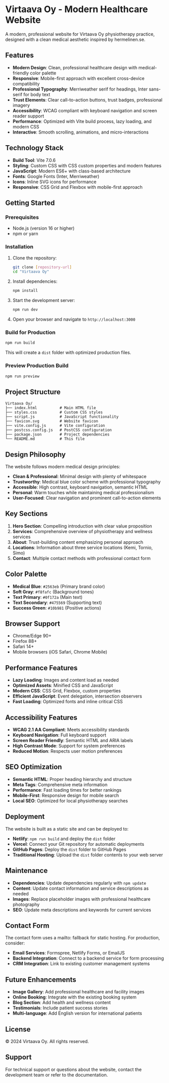# Virtaava Oy - Modern Healthcare Website

A modern, professional website for Virtaava Oy physiotherapy practice, designed with a clean medical aesthetic inspired by hermelinen.se.

## Features

- **Modern Design**: Clean, professional healthcare design with medical-friendly color palette
- **Responsive**: Mobile-first approach with excellent cross-device compatibility
- **Professional Typography**: Merriweather serif for headings, Inter sans-serif for body text
- **Trust Elements**: Clear call-to-action buttons, trust badges, professional imagery
- **Accessibility**: WCAG compliant with keyboard navigation and screen reader support
- **Performance**: Optimized with Vite build process, lazy loading, and modern CSS
- **Interactive**: Smooth scrolling, animations, and micro-interactions

## Technology Stack

- **Build Tool**: Vite 7.0.6
- **Styling**: Custom CSS with CSS custom properties and modern features
- **JavaScript**: Modern ES6+ with class-based architecture
- **Fonts**: Google Fonts (Inter, Merriweather)
- **Icons**: Inline SVG icons for performance
- **Responsive**: CSS Grid and Flexbox with mobile-first approach

## Getting Started

### Prerequisites

- Node.js (version 16 or higher)
- npm or yarn

### Installation

1. Clone the repository:
   ```bash
   git clone [repository-url]
   cd "Virtaava Oy"
   ```

2. Install dependencies:
   ```bash
   npm install
   ```

3. Start the development server:
   ```bash
   npm run dev
   ```

4. Open your browser and navigate to `http://localhost:3000`

### Build for Production

```bash
npm run build
```

This will create a `dist` folder with optimized production files.

### Preview Production Build

```bash
npm run preview
```

## Project Structure

```
Virtaava Oy/
├── index.html          # Main HTML file
├── styles.css          # Custom CSS styles
├── script.js           # JavaScript functionality
├── favicon.svg         # Website favicon
├── vite.config.js      # Vite configuration
├── postcss.config.js   # PostCSS configuration
├── package.json        # Project dependencies
└── README.md           # This file
```

## Design Philosophy

The website follows modern medical design principles:

- **Clean & Professional**: Minimal design with plenty of whitespace
- **Trustworthy**: Medical blue color scheme with professional typography
- **Accessible**: High contrast, keyboard navigation, semantic HTML
- **Personal**: Warm touches while maintaining medical professionalism
- **User-Focused**: Clear navigation and prominent call-to-action elements

## Key Sections

1. **Hero Section**: Compelling introduction with clear value proposition
2. **Services**: Comprehensive overview of physiotherapy and wellness services
3. **About**: Trust-building content emphasizing personal approach
4. **Locations**: Information about three service locations (Kemi, Tornio, Simo)
5. **Contact**: Multiple contact methods with professional contact form

## Color Palette

- **Medical Blue**: `#2563eb` (Primary brand color)
- **Soft Gray**: `#f8fafc` (Background tones)
- **Text Primary**: `#0f172a` (Main text)
- **Text Secondary**: `#475569` (Supporting text)
- **Success Green**: `#10b981` (Positive actions)

## Browser Support

- Chrome/Edge 90+
- Firefox 88+
- Safari 14+
- Mobile browsers (iOS Safari, Chrome Mobile)

## Performance Features

- **Lazy Loading**: Images and content load as needed
- **Optimized Assets**: Minified CSS and JavaScript
- **Modern CSS**: CSS Grid, Flexbox, custom properties
- **Efficient JavaScript**: Event delegation, intersection observers
- **Fast Loading**: Optimized fonts and inline critical CSS

## Accessibility Features

- **WCAG 2.1 AA Compliant**: Meets accessibility standards
- **Keyboard Navigation**: Full keyboard support
- **Screen Reader Friendly**: Semantic HTML and ARIA labels
- **High Contrast Mode**: Support for system preferences
- **Reduced Motion**: Respects user motion preferences

## SEO Optimization

- **Semantic HTML**: Proper heading hierarchy and structure
- **Meta Tags**: Comprehensive meta information
- **Performance**: Fast loading times for better rankings
- **Mobile-First**: Responsive design for mobile search
- **Local SEO**: Optimized for local physiotherapy searches

## Deployment

The website is built as a static site and can be deployed to:

- **Netlify**: `npm run build` and deploy the `dist` folder
- **Vercel**: Connect your Git repository for automatic deployments
- **GitHub Pages**: Deploy the `dist` folder to GitHub Pages
- **Traditional Hosting**: Upload the `dist` folder contents to your web server

## Maintenance

- **Dependencies**: Update dependencies regularly with `npm update`
- **Content**: Update contact information and service descriptions as needed
- **Images**: Replace placeholder images with professional healthcare photography
- **SEO**: Update meta descriptions and keywords for current services

## Contact Form

The contact form uses a mailto: fallback for static hosting. For production, consider:

- **Email Services**: Formspree, Netlify Forms, or EmailJS
- **Backend Integration**: Connect to a backend service for form processing
- **CRM Integration**: Link to existing customer management systems

## Future Enhancements

- **Image Gallery**: Add professional healthcare and facility images
- **Online Booking**: Integrate with the existing booking system
- **Blog Section**: Add health and wellness content
- **Testimonials**: Include patient success stories
- **Multi-language**: Add English version for international patients

## License

© 2024 Virtaava Oy. All rights reserved.

## Support

For technical support or questions about the website, contact the development team or refer to the documentation.